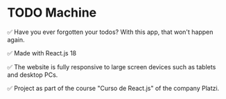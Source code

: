 # TODO Machine

✅ Have you ever forgotten your todos? With this app, that won't happen again.

✅ Made with React.js 18

✅ The website is fully responsive to large screen devices such as tablets and desktop PCs.

✅ Project as part of the course "Curso de React.js" of the company Platzi.
